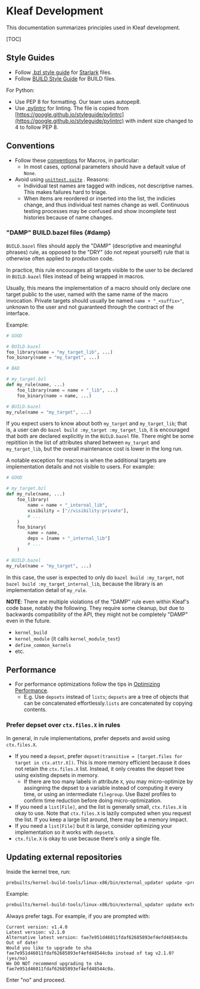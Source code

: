# Kleaf Development

This documentation summarizes principles used in Kleaf development.

[TOC]

## Style Guides

* Follow [.bzl style guide](https://bazel.build/rules/bzl-style) for
  [Starlark](https://bazel.build/rules/language) files.
* Follow [BUILD Style Guide](https://bazel.build/build/style-guide) for BUILD
  files.

For Python:
* Use PEP 8 for formatting. Our team uses autopep8.
* Use [.pylintrc](../../.pylintrc) for linting. The file is copied from
  [https://google.github.io/styleguide/pylintrc](https://google.github.io/styleguide/pylintrc)
  with indent size changed to 4 to follow PEP 8.

## Conventions

* Follow these [conventions](https://bazel.build/extending/macros#conventions)
  for Macros, in particular:
  * In most cases, optional parameters should have a default value of `None`.
* Avoid using
  [`unittest.suite`](https://github.com/bazelbuild/bazel-skylib/blob/main/docs/unittest_doc.md#unittestsuite)
  . Reasons:
  * Individual test names are tagged with indices, not descriptive names. This
    makes failures hard to triage.
  * When items are reordered or inserted into the list, the indicies change,
    and thus individual test names change as well. Continuous testing processes
    may be confused and show incomplete test histories because of name changes.

### "DAMP" BUILD.bazel files {#damp}

`BUILD.bazel` files should apply the "DAMP" (descriptive and meaningful
phrases) rule, as opposed to the "DRY" (do not repeat yourself) rule that is
otherwise often applied to production code.

In practice, this rule encourages all targets visible to the user to be
declared in `BUILD.bazel` files instead of being wrapped in macros.

Usually, this means the implementation of a macro should only declare one
target public to the user, named with the same name of the macro
invocation. Private targets should usually be named `name + "_<suffix>"`,
unknown to the user and not guaranteed through the contract of the interface.

Example:

```py
# GOOD

# BUILD.bazel
foo_library(name = "my_target_lib", ...)
foo_binary(name = "my_target", ...)
```

```py
# BAD

# my_target.bzl
def my_rule(name, ...)
    foo_library(name = name + "_lib", ...)
    foo_binary(name = name, ...)

# BUILD.bazel
my_rule(name = "my_target", ...)
```

If you expect users to know about both `my_target` and `my_target_lib`; that
is, a user can do `bazel build :my_target :my_target_lib`, it is
encouraged that both are declared explicitly in the `BUILD.bazel` file. There
might be some repitition in the list of attributes shared between `my_target`
and `my_target_lib`, but the overall maintenance cost is lower in the long run.

A notable exception for macros is when the additional targets are implementation
details and not visible to users. For example:

```py
# GOOD

# my_target.bzl
def my_rule(name, ...)
    foo_library(
        name = name + "_internal_lib",
        visibility = ["//visibility:private"],
        # ...
    )
    foo_binary(
        name = name,
        deps = [name + "_internal_lib"]
        # ...
    )

# BUILD.bazel
my_rule(name = "my_target", ...)
```

In this case, the user is expected to only do `bazel build :my_target`,
not `bazel build :my_target_internal_lib`, because the library is an
implementation detail of `my_rule`.

**NOTE**: There are multiple violations of the "DAMP" rule even within
Kleaf's code base, notably the following. They require some cleanup, but
due to backwards compatibility of the API, they might not be completely
"DAMP" even in the future.

- `kernel_build`
- `kernel_module` (it calls `kernel_module_test`)
- `define_common_kernels`
- etc.

## Performance

* For performance optimizations follow the tips in
  [Optimizing Performance](https://bazel.build/rules/performance).
  * E.g. Use `depsets` instead of `lists`; `depsets` are a tree of objects that
  can be concatenated effortlessly.`lists` are concatenated by copying contents.

### Prefer depset over `ctx.files.X` in rules

In general, in rule implementations, prefer depsets and avoid using `ctx.files.X`.

- If you need a `depset`, prefer
  `depset(transitive = [target.files for target in ctx.attr.X])`. This is more
  memory efficient because it does not retain the `ctx.files.X` list.
  Instead, it only creates the depset tree using existing depsets in memory.
  - If there are too many labels in attribute `X`, you may micro-optimize by
    assingning the depset to a variable instead of computing it every time,
    or using an intermediate `filegroup`. Use Bazel profiles to confirm time
    reduction before doing micro-optimization.
- If you need a `list[File]`, and the list is generally small, `ctx.files.X`
  is okay to use. Note that `ctx.files.X` is lazily computed when you request
  the list. If you keep a large list around, there may be a memory impact.
- If you need a `list[File]` but it is large, consider optimizing your
  implementation so it works with `depset`s.
- `ctx.file.X` is okay to use because there's only a single file.

## Updating external repositories

Inside the kernel tree, run:

```sh
prebuilts/kernel-build-tools/linux-x86/bin/external_updater update <project_path> --no-build
```

Example:

```sh
prebuilts/kernel-build-tools/linux-x86/bin/external_updater update external/python/absl-py --no-build
```

Always prefer tags. For example, if you are prompted with:

```
Current version: v1.4.0
Latest version: v2.1.0
Alternative latest version: fae7e951d46011fdaf62685893ef4efd48544c0a
Out of date!
Would you like to upgrade to sha fae7e951d46011fdaf62685893ef4efd48544c0a instead of tag v2.1.0? (yes/no)
We DO NOT recommend upgrading to sha fae7e951d46011fdaf62685893ef4efd48544c0a.
```

Enter "no" and proceed.
